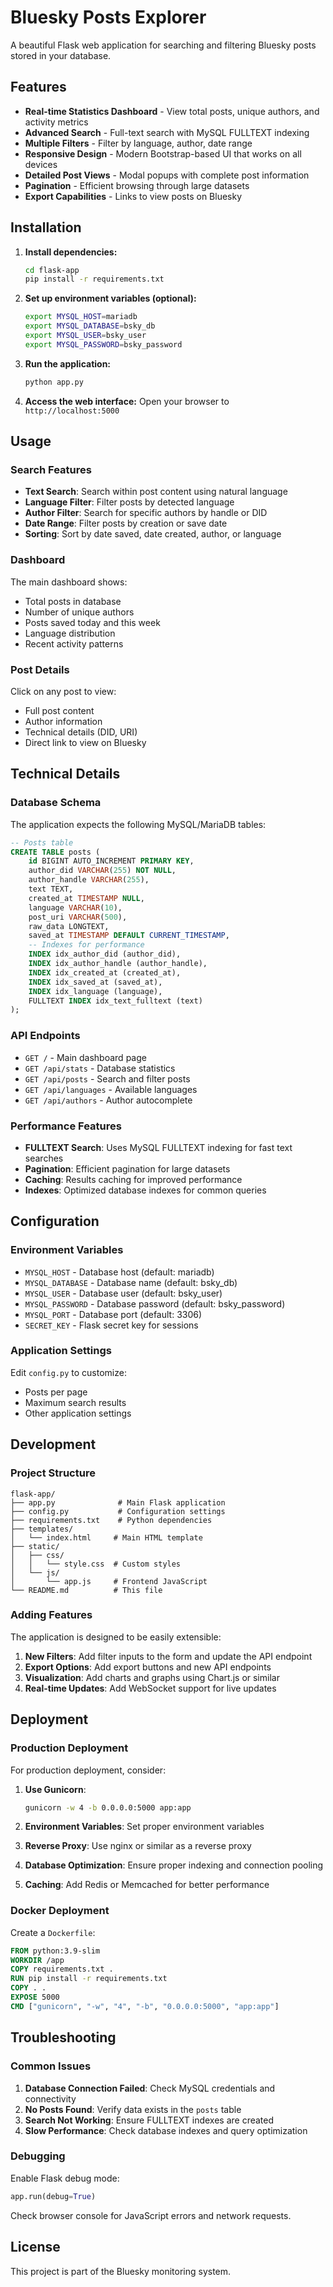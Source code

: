 # Bluesky Posts Explorer

A beautiful Flask web application for searching and filtering Bluesky posts stored in your database.

## Features

- **Real-time Statistics Dashboard** - View total posts, unique authors, and activity metrics
- **Advanced Search** - Full-text search with MySQL FULLTEXT indexing
- **Multiple Filters** - Filter by language, author, date range
- **Responsive Design** - Modern Bootstrap-based UI that works on all devices
- **Detailed Post Views** - Modal popups with complete post information
- **Pagination** - Efficient browsing through large datasets
- **Export Capabilities** - Links to view posts on Bluesky

## Installation

1. **Install dependencies:**
   ```bash
   cd flask-app
   pip install -r requirements.txt
   ```

2. **Set up environment variables (optional):**
   ```bash
   export MYSQL_HOST=mariadb
   export MYSQL_DATABASE=bsky_db
   export MYSQL_USER=bsky_user
   export MYSQL_PASSWORD=bsky_password
   ```

3. **Run the application:**
   ```bash
   python app.py
   ```

4. **Access the web interface:**
   Open your browser to `http://localhost:5000`

## Usage

### Search Features

- **Text Search**: Search within post content using natural language
- **Language Filter**: Filter posts by detected language
- **Author Filter**: Search for specific authors by handle or DID
- **Date Range**: Filter posts by creation or save date
- **Sorting**: Sort by date saved, date created, author, or language

### Dashboard

The main dashboard shows:
- Total posts in database
- Number of unique authors
- Posts saved today and this week
- Language distribution
- Recent activity patterns

### Post Details

Click on any post to view:
- Full post content
- Author information
- Technical details (DID, URI)
- Direct link to view on Bluesky

## Technical Details

### Database Schema

The application expects the following MySQL/MariaDB tables:

```sql
-- Posts table
CREATE TABLE posts (
    id BIGINT AUTO_INCREMENT PRIMARY KEY,
    author_did VARCHAR(255) NOT NULL,
    author_handle VARCHAR(255),
    text TEXT,
    created_at TIMESTAMP NULL,
    language VARCHAR(10),
    post_uri VARCHAR(500),
    raw_data LONGTEXT,
    saved_at TIMESTAMP DEFAULT CURRENT_TIMESTAMP,
    -- Indexes for performance
    INDEX idx_author_did (author_did),
    INDEX idx_author_handle (author_handle),
    INDEX idx_created_at (created_at),
    INDEX idx_saved_at (saved_at),
    INDEX idx_language (language),
    FULLTEXT INDEX idx_text_fulltext (text)
);
```

### API Endpoints

- `GET /` - Main dashboard page
- `GET /api/stats` - Database statistics
- `GET /api/posts` - Search and filter posts
- `GET /api/languages` - Available languages
- `GET /api/authors` - Author autocomplete

### Performance Features

- **FULLTEXT Search**: Uses MySQL FULLTEXT indexing for fast text searches
- **Pagination**: Efficient pagination for large datasets
- **Caching**: Results caching for improved performance
- **Indexes**: Optimized database indexes for common queries

## Configuration

### Environment Variables

- `MYSQL_HOST` - Database host (default: mariadb)
- `MYSQL_DATABASE` - Database name (default: bsky_db)
- `MYSQL_USER` - Database user (default: bsky_user)
- `MYSQL_PASSWORD` - Database password (default: bsky_password)
- `MYSQL_PORT` - Database port (default: 3306)
- `SECRET_KEY` - Flask secret key for sessions

### Application Settings

Edit `config.py` to customize:
- Posts per page
- Maximum search results
- Other application settings

## Development

### Project Structure

```
flask-app/
├── app.py              # Main Flask application
├── config.py           # Configuration settings
├── requirements.txt    # Python dependencies
├── templates/
│   └── index.html     # Main HTML template
├── static/
│   ├── css/
│   │   └── style.css  # Custom styles
│   └── js/
│       └── app.js     # Frontend JavaScript
└── README.md          # This file
```

### Adding Features

The application is designed to be easily extensible:

1. **New Filters**: Add filter inputs to the form and update the API endpoint
2. **Export Options**: Add export buttons and new API endpoints
3. **Visualization**: Add charts and graphs using Chart.js or similar
4. **Real-time Updates**: Add WebSocket support for live updates

## Deployment

### Production Deployment

For production deployment, consider:

1. **Use Gunicorn**:
   ```bash
   gunicorn -w 4 -b 0.0.0.0:5000 app:app
   ```

2. **Environment Variables**: Set proper environment variables
3. **Reverse Proxy**: Use nginx or similar as a reverse proxy
4. **Database Optimization**: Ensure proper indexing and connection pooling
5. **Caching**: Add Redis or Memcached for better performance

### Docker Deployment

Create a `Dockerfile`:

```dockerfile
FROM python:3.9-slim
WORKDIR /app
COPY requirements.txt .
RUN pip install -r requirements.txt
COPY . .
EXPOSE 5000
CMD ["gunicorn", "-w", "4", "-b", "0.0.0.0:5000", "app:app"]
```

## Troubleshooting

### Common Issues

1. **Database Connection Failed**: Check MySQL credentials and connectivity
2. **No Posts Found**: Verify data exists in the `posts` table
3. **Search Not Working**: Ensure FULLTEXT indexes are created
4. **Slow Performance**: Check database indexes and query optimization

### Debugging

Enable Flask debug mode:
```python
app.run(debug=True)
```

Check browser console for JavaScript errors and network requests.

## License

This project is part of the Bluesky monitoring system.
